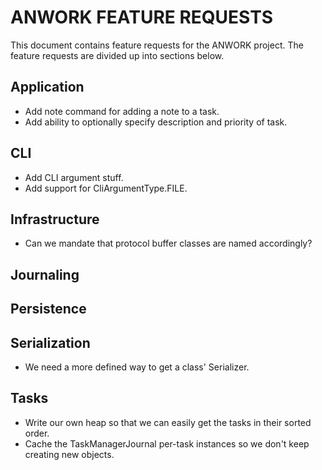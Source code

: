 # ANWORK FEATURE REQUESTS

This document contains feature requests for the ANWORK project. The feature requests are divided up
into sections below.

## Application
- Add note command for adding a note to a task.
- Add ability to optionally specify description and priority of task.

## CLI
- Add CLI argument stuff.
- Add support for CliArgumentType.FILE.

## Infrastructure
- Can we mandate that protocol buffer classes are named accordingly?

## Journaling

## Persistence

## Serialization
- We need a more defined way to get a class' Serializer.

## Tasks
- Write our own heap so that we can easily get the tasks in their sorted order.
- Cache the TaskManagerJournal per-task instances so we don't keep creating new objects.